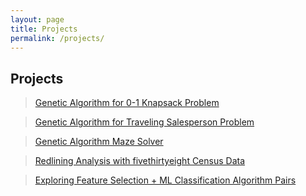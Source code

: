 ```yaml
---
layout: page
title: Projects
permalink: /projects/
---
```


## Projects

>[Genetic Algorithm for 0-1 Knapsack Problem](/projects/GA-knapsack.md)

>[Genetic Algorithm for Traveling Salesperson Problem](/projects/GA-traveling-sales.md)

>[Genetic Algorithm Maze Solver](/projects/GA-Maze-Solver.md)

>[Redlining Analysis with fivethirtyeight Census Data](/projects/redlining-538.md)

>[Exploring Feature Selection + ML Classification Algorithm Pairs](projects/machine-learning-explore.md)
